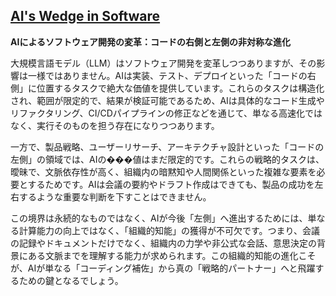 ## [AI's Wedge in Software](https://hvpandya.com/ai-software-development)

**AIによるソフトウェア開発の変革：コードの右側と左側の非対称な進化**

大規模言語モデル（LLM）はソフトウェア開発を変革しつつありますが、その影響は一様ではありません。AIは実装、テスト、デプロイといった「コードの右側」に位置するタスクで絶大な価値を提供しています。これらのタスクは構造化され、範囲が限定的で、結果が検証可能であるため、AIは具体的なコード生成やリファクタリング、CI/CDパイプラインの修正などを通じて、単なる高速化ではなく、実行そのものを担う存在になりつつあります。

一方で、製品戦略、ユーザーリサーチ、アーキテクチャ設計といった「コードの左側」の領域では、AIの���値はまだ限定的です。これらの戦略的タスクは、曖昧で、文脈依存性が高く、組織内の暗黙知や人間関係といった複雑な要素を必要とするためです。AIは会議の要約やドラフト作成はできても、製品の成功を左右するような重要な判断を下すことはできません。

この境界は永続的なものではなく、AIが今後「左側」へ進出するためには、単なる計算能力の向上ではなく、「組織的知能」の獲得が不可欠です。つまり、会議の記録やドキュメントだけでなく、組織内の力学や非公式な会話、意思決定の背景にある文脈までを理解する能力が求められます。この組織的知能の進化こそが、AIが単なる「コーディング補佐」から真の「戦略的パートナー」へと飛躍するための鍵となるでしょう。